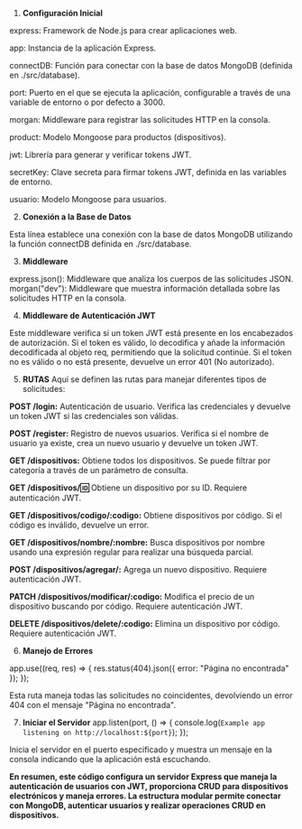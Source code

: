 1. **Configuración Inicial**
<!-- 
const express = require("express");
const app = express();
const connectDB = require("./src/database");
const port = process.env.PORT ?? 3000;
const morgan = require("morgan");
const product = require("./src/product");
const jwt = require('jsonwebtoken');
const secretKey = process.env.SECRET_KEY;
const usuario = require('./src/users'); 
-->

express: Framework de Node.js para crear aplicaciones web.

app: Instancia de la aplicación Express.

connectDB: Función para conectar con la base de datos MongoDB (definida en ./src/database).

port: Puerto en el que se ejecuta la aplicación, configurable a través de una variable de entorno o por defecto a 3000.

morgan: Middleware para registrar las solicitudes HTTP en la consola.

product: Modelo Mongoose para productos (dispositivos).

jwt: Librería para generar y verificar tokens JWT.

secretKey: Clave secreta para firmar tokens JWT, definida en las variables de entorno.

usuario: Modelo Mongoose para usuarios.

2. **Conexión a la Base de Datos**
<!-- 
connectDB(); 
-->

Esta línea establece una conexión con la base de datos MongoDB utilizando la función connectDB definida en ./src/database.

3. **Middleware**
<!-- 
app.use(express.json());
app.use(morgan("dev"));
 -->

express.json(): Middleware que analiza los cuerpos de las solicitudes JSON.
morgan("dev"): Middleware que muestra información detallada sobre las solicitudes HTTP en la consola.


4. **Middleware de Autenticación JWT**
<!-- 
const verifyToken = (req, res, next) => {
  const token = req.headers['authorization'];

  if (!token) {
    return res.status(401).json({ error: 'No token provided' });
  }

  try {
    const decoded = jwt.verify(token, secretKey);
    req.decoded = decoded;
    next();
  } catch (error) {
    return res.status(401).json({ error: 'Invalid token' });
  }
};
 -->
Este middleware verifica si un token JWT está presente en los encabezados de autorización. Si el token es válido, lo decodifica y añade la información decodificada al objeto req, permitiendo que la solicitud continúe. Si el token no es válido o no está presente, devuelve un error 401 (No autorizado).

5. **RUTAS**
Aquí se definen las rutas para manejar diferentes tipos de solicitudes:


**POST /login:** 
Autenticación de usuario. Verifica las credenciales y devuelve un token JWT si las credenciales son válidas.

<!-- 
app.post('/login', async (req, res) => {
  // Lógica para autenticar al usuario
});
 -->

**POST /register:**
Registro de nuevos usuarios. Verifica si el nombre de usuario ya existe, crea un nuevo usuario y devuelve un token JWT.

<!-- 
app.post('/register', async (req, res) => {
  // Lógica para registrar un nuevo usuario
}); 
-->

**GET /dispositivos:** 
Obtiene todos los dispositivos. Se puede filtrar por categoría a través de un parámetro de consulta.

<!-- 
app.get("/dispositivos", async (req, res) => {
  // Lógica para obtener dispositivos
}); 
-->

**GET /dispositivos/:id:**
Obtiene un dispositivo por su ID. Requiere autenticación JWT.

<!--
app.get("/dispositivos/:id", verifyToken, async (req, res) => {
  // Lógica para obtener un dispositivo por ID
}); 
-->

**GET /dispositivos/codigo/:codigo:**
Obtiene dispositivos por código. Si el código es inválido, devuelve un error.

<!-- 
app.get("/dispositivos/codigo/:codigo", async (req, res) => {
  // Lógica para obtener dispositivos por código
}); 
-->


**GET /dispositivos/nombre/:nombre:**
Busca dispositivos por nombre usando una expresión regular para realizar una búsqueda parcial.

<!-- 
app.get("/dispositivos/nombre/:nombre", async (req, res) => {
  // Lógica para buscar dispositivos por nombre
});
 -->


**POST /dispositivos/agregar/:**
Agrega un nuevo dispositivo. Requiere autenticación JWT.

<!-- 
app.post("/dispositivos/agregar/", verifyToken, async (req, res) => {
  // Lógica para agregar un nuevo dispositivo
}); 
-->



**PATCH /dispositivos/modificar/:codigo:** 
Modifica el precio de un dispositivo buscando por código. Requiere autenticación JWT.

<!-- 
app.patch("/dispositivos/modificar/:codigo", verifyToken, async (req, res) => {
  // Lógica para modificar el precio de un dispositivo
}); 
-->



**DELETE /dispositivos/delete/:codigo:**
Elimina un dispositivo por código. Requiere autenticación JWT.

<!--
 app.delete("/dispositivos/delete/:codigo", verifyToken, async (req, res) => {
  // Lógica para eliminar un dispositivo por código
});
 -->


6. **Manejo de Errores**

app.use((req, res) => {
  res.status(404).json({ error: "Página no encontrada" });
});

Esta ruta maneja todas las solicitudes no coincidentes, devolviendo un error 404 con el mensaje "Página no encontrada".



7. **Iniciar el Servidor**
app.listen(port, () => {
  console.log(`Example app listening on http://localhost:${port}`);
});

Inicia el servidor en el puerto especificado y muestra un mensaje en la consola indicando que la aplicación está escuchando.




**En resumen, este código configura un servidor Express que maneja la autenticación de usuarios con JWT, proporciona CRUD para dispositivos electrónicos y maneja errores. La estructura modular permite conectar con MongoDB, autenticar usuarios y realizar operaciones CRUD en dispositivos.**
